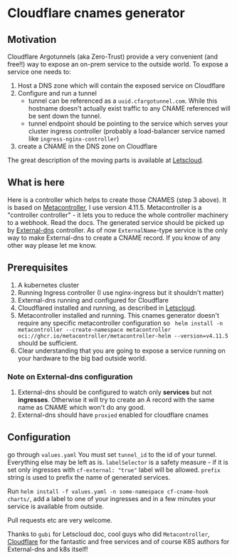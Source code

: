 # Cloudflare cnames generator
## Motivation
Cloudflare Argotunnels (aka Zero-Trust) provide a very convenient (and free!!) way to expose an on-prem service to the outside world. 
To expose a service one needs to:
1. Host a DNS zone which will contain the exposed service on Cloudflare
2. Configure and run a tunnel
   * tunnel can be referenced as a `uuid.cfargotunnel.com`. While this hostname doesn't actually exist traffic to any CNAME referenced will be sent down the tunnel.
   * tunnel endpoint should be pointing to the service which serves your cluster ingress controller (probably a load-balancer service named like `ingress-nginx-controller`)
3. create a CNAME in the DNS zone on Cloudflare

The great description of the moving parts is available at [Letscloud](https://letsdocloud.com/2021/06/expose-kubernetes-service-using-cloudflare-argo-tunnel/).

## What is here
Here is a controller which helps to create those CNAMES (step 3 above). It is based on [Metacontroller](https://metacontroller.github.io/), I use version 4.11.5.
Metacontroller is a "controller controller" - it lets you to reduce the whole controller machinery to a webhook. Read the docs.
The generated service should be picked up by [External-dns](https://github.com/kubernetes-sigs/external-dns) controller. As of now `ExternalName`-type service is the only way to make External-dns to create a CNAME record. If you know of any other way please let me know.

## Prerequisites
1. A kubernetes cluster 
2. Running Ingress controller (I use nginx-ingress but it shouldn't matter)
3. External-dns running and configured for Cloudflare
4. Cloudflared installed and running, as described in [Letscloud](https://letsdocloud.com/2021/06/expose-kubernetes-service-using-cloudflare-argo-tunnel/).
5. Metacontroller installed and running. This cnames generator doesn't require any specific metacontroller configuration so ` helm install -n metacontroller --create-namespace metacontroller oci://ghcr.io/metacontroller/metacontroller-helm --version=v4.11.5` should be sufficient.
6. Clear understanding that you are going to expose a service running on your hardware to the big bad outside world.

### Note on External-dns configuration
1. External-dns should be configured to watch only **services** but not **ingresses**. Otherwise it will try to create an A record with the same name as CNAME which won't do any good.
2. External-dns should have `proxied` enabled for cloudflare cnames

## Configuration
go through `values.yaml` You must set `tunnel_id` to the id of your tunnel. Everything else may be left as is. `labelSelector` is a safety measure - if it is set only ingresses with `cf-external: "true"` label will be allowed. `prefix` string is used to prefix the name of generated services.

Run `helm install -f values.yaml -n some-namespace cf-cname-hook charts/`, add a label to one of your ingresses and in a few minutes your service is available from outside.

Pull requests etc are very welcome.

Thanks to `gubi` for Letscloud doc, cool guys who did `Metacontroller`, [Cloudflare](https://cloudflare.com) for the fantastic and free services and of course K8S authors for External-dns and k8s itself!
